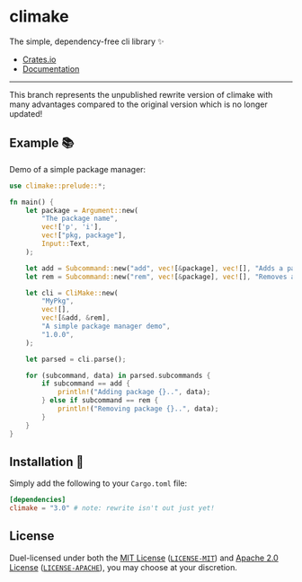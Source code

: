 # climake 

The simple, dependency-free cli library ✨

- [Crates.io](https://crates.io/crates/climake)
- [Documentation](https://docs.rs/climake)

---

This branch represents the unpublished rewrite version of climake with many advantages compared to the original version which is no longer updated!

## Example 📚

Demo of a simple package manager:

```rust
use climake::prelude::*;

fn main() {
    let package = Argument::new(
        "The package name",
        vec!['p', 'i'],
        vec!["pkg, package"],
        Input::Text,
    );

    let add = Subcommand::new("add", vec![&package], vec![], "Adds a package");
    let rem = Subcommand::new("rem", vec![&package], vec![], "Removes a package");

    let cli = CliMake::new(
        "MyPkg",
        vec![],
        vec![&add, &rem],
        "A simple package manager demo",
        "1.0.0",
    );

    let parsed = cli.parse();

    for (subcommand, data) in parsed.subcommands {
        if subcommand == add {
            println!("Adding package {}..", data);
        } else if subcommand == rem {
            println!("Removing package {}..", data);
        }
    }
}
```

## Installation 🚀

Simply add the following to your `Cargo.toml` file:

```toml
[dependencies]
climake = "3.0" # note: rewrite isn't out just yet!
```

## License

Duel-licensed under both the [MIT License](https://opensource.org/licenses/MIT) ([`LICENSE-MIT`](LICENSE-MIT)) and [Apache 2.0 License](https://www.apache.org/licenses/LICENSE-2.0) ([`LICENSE-APACHE`](LICENSE-APACHE)), you may choose at your discretion.

